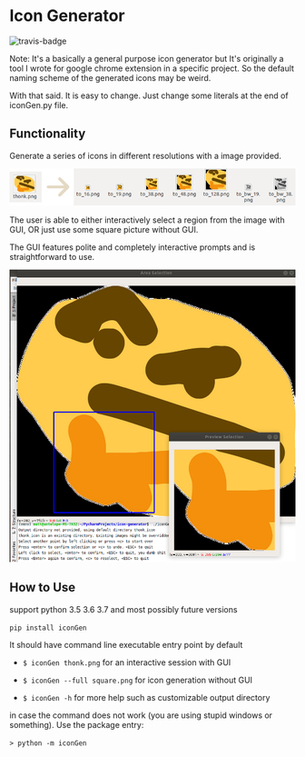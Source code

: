 # Icon Generator
![travis-badge](https://travis-ci.org/Madoshakalaka/icon-generator.svg?branch=master)

Note: It's a basically a general purpose icon generator but
It's originally a tool I wrote for google chrome extension in a specific project.
So the default naming scheme of the generated icons may be weird. 

With that said. It is easy to change. Just change some literals at the end of iconGen.py file.

## Functionality
Generate a series of icons in different resolutions with a image provided.

![usecase.png](https://raw.githubusercontent.com/Madoshakalaka/icon-generator/master/readme_assets/usecase.png)

The user is able to either interactively select a region from the image with GUI, OR just use some square picture without GUI.

The GUI features polite and completely interactive prompts and is straightforward to use.

![easy2use.png](https://raw.githubusercontent.com/Madoshakalaka/icon-generator/master/readme_assets/easy2use.png)

## How to Use

support python 3.5 3.6 3.7 and most possibly future versions

`pip install iconGen`

It should have command line executable entry point by default

- `$ iconGen thonk.png` for an interactive session with GUI

- `$ iconGen --full square.png` for icon generation without GUI

- `$ iconGen -h` for more help such as customizable output directory

in case the command does not work (you are using stupid windows or something). Use the package entry:

`> python -m iconGen`